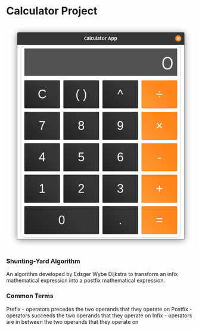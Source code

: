 # Calculator Project
<p align='center'>
    <img src ="https://github.com/jeff-yeung/calculator-TOP/blob/master/images/calculator-electron.png" alt="Calculator Desktop App">
</p>

### Shunting-Yard Algorithm 
An algorithm developed by Edsger Wybe Dijkstra to transform an infix mathematical expression into a postfix mathematical expression.

### Common Terms
Prefix - operators precedes the two operands that they operate on
Postfix - operators succeeds the two operands that they operate on
Infix - operators are in between the two operands that they operate on